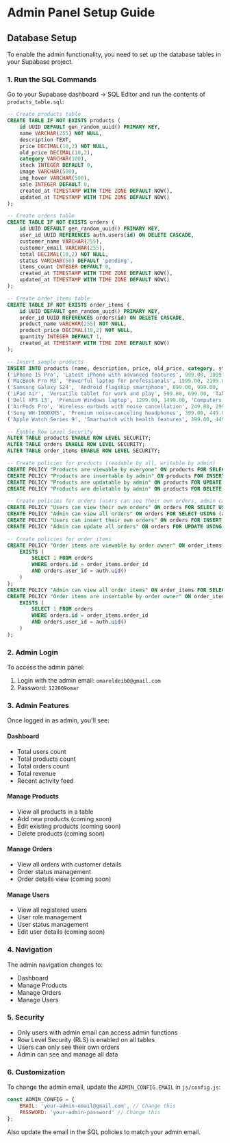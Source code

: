 # Admin Panel Setup Guide

## Database Setup

To enable the admin functionality, you need to set up the database tables in your Supabase project.

### 1. Run the SQL Commands

Go to your Supabase dashboard → SQL Editor and run the contents of `products_table.sql`:

```sql
-- Create products table
CREATE TABLE IF NOT EXISTS products (
    id UUID DEFAULT gen_random_uuid() PRIMARY KEY,
    name VARCHAR(255) NOT NULL,
    description TEXT,
    price DECIMAL(10,2) NOT NULL,
    old_price DECIMAL(10,2),
    category VARCHAR(100),
    stock INTEGER DEFAULT 0,
    image VARCHAR(500),
    img_hover VARCHAR(500),
    sale INTEGER DEFAULT 0,
    created_at TIMESTAMP WITH TIME ZONE DEFAULT NOW(),
    updated_at TIMESTAMP WITH TIME ZONE DEFAULT NOW()
);

-- Create orders table
CREATE TABLE IF NOT EXISTS orders (
    id UUID DEFAULT gen_random_uuid() PRIMARY KEY,
    user_id UUID REFERENCES auth.users(id) ON DELETE CASCADE,
    customer_name VARCHAR(255),
    customer_email VARCHAR(255),
    total DECIMAL(10,2) NOT NULL,
    status VARCHAR(50) DEFAULT 'pending',
    items_count INTEGER DEFAULT 0,
    created_at TIMESTAMP WITH TIME ZONE DEFAULT NOW(),
    updated_at TIMESTAMP WITH TIME ZONE DEFAULT NOW()
);

-- Create order_items table
CREATE TABLE IF NOT EXISTS order_items (
    id UUID DEFAULT gen_random_uuid() PRIMARY KEY,
    order_id UUID REFERENCES orders(id) ON DELETE CASCADE,
    product_name VARCHAR(255) NOT NULL,
    product_price DECIMAL(10,2) NOT NULL,
    quantity INTEGER DEFAULT 1,
    created_at TIMESTAMP WITH TIME ZONE DEFAULT NOW()
);

-- Insert sample products
INSERT INTO products (name, description, price, old_price, category, stock, image, img_hover, sale) VALUES
('iPhone 15 Pro', 'Latest iPhone with advanced features', 999.00, 1099.00, 'Phones', 50, 'image e-commrce/products/iphone15.jpg', 'image e-commrce/products/iphone15-hover.jpg', 9),
('MacBook Pro M3', 'Powerful laptop for professionals', 1999.00, 2199.00, 'Computers', 25, 'image e-commrce/products/macbook.jpg', 'image e-commrce/products/macbook-hover.jpg', 9),
('Samsung Galaxy S24', 'Android flagship smartphone', 899.00, 999.00, 'Phones', 40, 'image e-commrce/products/galaxy.jpg', 'image e-commrce/products/galaxy-hover.jpg', 10),
('iPad Air', 'Versatile tablet for work and play', 599.00, 699.00, 'Tablets', 30, 'image e-commrce/products/ipad.jpg', 'image e-commrce/products/ipad-hover.jpg', 14),
('Dell XPS 13', 'Premium Windows laptop', 1299.00, 1499.00, 'Computers', 20, 'image e-commrce/products/dell.jpg', 'image e-commrce/products/dell-hover.jpg', 13),
('AirPods Pro', 'Wireless earbuds with noise cancellation', 249.00, 299.00, 'Audio', 100, 'image e-commrce/products/airpods.jpg', 'image e-commrce/products/airpods-hover.jpg', 17),
('Sony WH-1000XM5', 'Premium noise-canceling headphones', 399.00, 449.00, 'Audio', 35, 'image e-commrce/products/sony.jpg', 'image e-commrce/products/sony-hover.jpg', 11),
('Apple Watch Series 9', 'Smartwatch with health features', 399.00, 449.00, 'Wearables', 60, 'image e-commrce/products/watch.jpg', 'image e-commrce/products/watch-hover.jpg', 11);

-- Enable Row Level Security
ALTER TABLE products ENABLE ROW LEVEL SECURITY;
ALTER TABLE orders ENABLE ROW LEVEL SECURITY;
ALTER TABLE order_items ENABLE ROW LEVEL SECURITY;

-- Create policies for products (readable by all, writable by admin)
CREATE POLICY "Products are viewable by everyone" ON products FOR SELECT USING (true);
CREATE POLICY "Products are insertable by admin" ON products FOR INSERT WITH CHECK (auth.jwt() ->> 'email' = 'omareldeib0@gmail.com');
CREATE POLICY "Products are updatable by admin" ON products FOR UPDATE USING (auth.jwt() ->> 'email' = 'omareldeib0@gmail.com');
CREATE POLICY "Products are deletable by admin" ON products FOR DELETE USING (auth.jwt() ->> 'email' = 'omareldeib0@gmail.com');

-- Create policies for orders (users can see their own orders, admin can see all)
CREATE POLICY "Users can view their own orders" ON orders FOR SELECT USING (auth.uid() = user_id);
CREATE POLICY "Admin can view all orders" ON orders FOR SELECT USING (auth.jwt() ->> 'email' = 'omareldeib0@gmail.com');
CREATE POLICY "Users can insert their own orders" ON orders FOR INSERT WITH CHECK (auth.uid() = user_id);
CREATE POLICY "Admin can update all orders" ON orders FOR UPDATE USING (auth.jwt() ->> 'email' = 'omareldeib0@gmail.com');

-- Create policies for order_items
CREATE POLICY "Order items are viewable by order owner" ON order_items FOR SELECT USING (
    EXISTS (
        SELECT 1 FROM orders 
        WHERE orders.id = order_items.order_id 
        AND orders.user_id = auth.uid()
    )
);
CREATE POLICY "Admin can view all order items" ON order_items FOR SELECT USING (auth.jwt() ->> 'email' = 'omareldeib0@gmail.com');
CREATE POLICY "Order items are insertable by order owner" ON order_items FOR INSERT WITH CHECK (
    EXISTS (
        SELECT 1 FROM orders 
        WHERE orders.id = order_items.order_id 
        AND orders.user_id = auth.uid()
    )
);
```

### 2. Admin Login

To access the admin panel:

1. Login with the admin email: `omareldeib0@gmail.com`
2. Password: `122009omar`

### 3. Admin Features

Once logged in as admin, you'll see:

#### Dashboard
- Total users count
- Total products count  
- Total orders count
- Total revenue
- Recent activity feed

#### Manage Products
- View all products in a table
- Add new products (coming soon)
- Edit existing products (coming soon)
- Delete products (coming soon)

#### Manage Orders
- View all orders with customer details
- Order status management
- Order details view (coming soon)

#### Manage Users
- View all registered users
- User role management
- User status management
- Edit user details (coming soon)

### 4. Navigation

The admin navigation changes to:
- Dashboard
- Manage Products
- Manage Orders
- Manage Users

### 5. Security

- Only users with admin email can access admin functions
- Row Level Security (RLS) is enabled on all tables
- Users can only see their own orders
- Admin can see and manage all data

### 6. Customization

To change the admin email, update the `ADMIN_CONFIG.EMAIL` in `js/config.js`:

```javascript
const ADMIN_CONFIG = {
    EMAIL: 'your-admin-email@gmail.com', // Change this
    PASSWORD: 'your-admin-password' // Change this
};
```

Also update the email in the SQL policies to match your admin email.